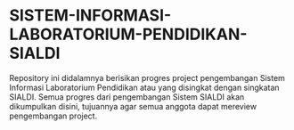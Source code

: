 # SISTEM-INFORMASI-LABORATORIUM-PENDIDIKAN-SIALDI
Repository ini didalamnya berisikan progres project pengembangan Sistem Informasi Laboratorium Pendidikan atau yang disingkat dengan singkatan SIALDI. Semua progres dari pengembangan Sistem SIALDI akan dikumpulkan disini, tujuannya agar semua anggota dapat mereview pengembangan project.
